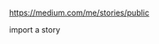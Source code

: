  
 
 <meta property="article:published_time" content="2022-12-03T14:19:06.667Z" />

 https://medium.com/me/stories/public

 import a story